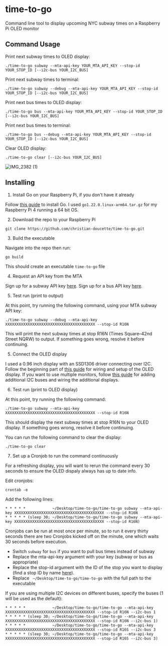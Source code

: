 # time-to-go
Command line tool to display upcoming NYC subway times on a Raspberry Pi OLED monitor

## Command Usage
Print next subway times to OLED display:
```
./time-to-go subway --mta-api-key YOUR_MTA_API_KEY --stop-id YOUR_STOP_ID [--i2c-bus YOUR_I2C_BUS]
```

Print next subway times to terminal:
```
./time-to-go subway --debug --mta-api-key YOUR_MTA_API_KEY --stop-id YOUR_STOP_ID [--i2c-bus YOUR_I2C_BUS]
```

Print next bus times to OLED display:
```
./time-to-go bus --mta-api-key YOUR_MTA_API_KEY --stop-id YOUR_STOP_ID [--i2c-bus YOUR_I2C_BUS]
```

Print next bus times to terminal:
```
./time-to-go bus --debug --mta-api-key YOUR_MTA_API_KEY --stop-id YOUR_STOP_ID [--i2c-bus YOUR_I2C_BUS]
```

Clear OLED display:
```
./time-to-go clear [--i2c-bus YOUR_I2C_BUS]
```

![IMG_2382 (1)](https://github.com/christian-doucette/time-to-go/assets/64502867/cd741130-a423-456a-b77c-278f551a23d2)

## Installing
1. Install Go on your Raspberry Pi, if you don't have it already
   
Follow [this guide](https://www.jeremymorgan.com/tutorials/raspberry-pi/install-go-raspberry-pi/) to install Go. I used ```go1.22.0.linux-arm64.tar.gz``` for my Raspberry Pi 4 running a 64 bit OS.

2. Download the repo to your Raspberry Pi
```
git clone https://github.com/christian-doucette/time-to-go.git
```
3. Build the executable

Navigate into the repo then run:
```
go build
```
This should create an executable ```time-to-go``` file

4. Request an API key from the MTA

Sign up for a subway API key [here](https://api.mta.info/#/signup).
Sign up for a bus API key [here](https://bustime.mta.info/wiki/Developers/Index).

5. Test run (print to output)

At this point, try running the following command, using your MTA subway API key:

```
./time-to-go subway --debug --mta-api-key XXXXXXXXXXXXXXXXXXXXXXXXXXXXXXXXXXXXXXXX --stop-id R16N
```
This will print the next subway times at stop R16N (Times Square–42nd Street NQRW) to output. If something goes wrong, resolve it before continuing.



 
5. Connect the OLED display

I used a 0.96 inch display with an SSD1306 driver connecting over I2C. Follow the beginning part of [this guide](https://www.raspberrypi-spy.co.uk/2018/04/i2c-oled-display-module-with-raspberry-pi/) for wiring and setup of the OLED display. If you want to use multiple monitors, follow [this guide](https://www.instructables.com/Raspberry-PI-Multiple-I2c-Devices/) for adding additional I2C buses and wiring the additional displays. 


6. Test run (print to OLED display)

At this point, try running the following command:
```
./time-to-go subway --mta-api-key XXXXXXXXXXXXXXXXXXXXXXXXXXXXXXXXXXXXXXXX --stop-id R16N
```

This should display the next subway times at stop R16N to your OLED display. If something goes wrong, resolve it before continuing.

You can run the following command to clear the display:
```
./time-to-go clear
```

7. Set up a Cronjob to run the command continuously

For a refreshing display, you will want to rerun the command every 30 seconds to ensure the OLED dispaly always has up to date info.

Edit cronjobs:
```
crontab -e
```

Add the following lines:
```
* * * * *            ~/Desktop/time-to-go/time-to-go subway --mta-api-key XXXXXXXXXXXXXXXXXXXXXXXXXXXXXXXXXXXXXXXX --stop-id R16N
* * * * * (sleep 30; ~/Desktop/time-to-go/time-to-go subway --mta-api-key XXXXXXXXXXXXXXXXXXXXXXXXXXXXXXXXXXXXXXXX --stop-id R16N)
```
Cronjobs can be run at most once per minute, so to run it every thirty seconds there are two Cronjobs kicked off on the minute, one which waits 30 seconds before execution.
- Switch ```subway``` for ```bus``` if you want to pull bus times instead of subway 
- Replace the mta-api-key argument with your key (subway or bus as appropriate)
- Replace the stop-id argument with the ID of the stop you want to display (find a stop ID by name [here](https://github.com/christian-doucette/time-to-go/blob/main/internal/gtfs/stops-data)).
- Replace ``` ~/Desktop/time-to-go/time-to-go``` with the full path to the executable

If you are using multiple I2C devices on different buses, specify the buses (1 will be used as the default):
```
* * * * *            ~/Desktop/time-to-go/time-to-go --mta-api-key XXXXXXXXXXXXXXXXXXXXXXXXXXXXXXXXXXXXXXXX --stop-id R16N --i2c-bus 1
* * * * * (sleep 30; ~/Desktop/time-to-go/time-to-go --mta-api-key XXXXXXXXXXXXXXXXXXXXXXXXXXXXXXXXXXXXXXXX --stop-id R16N --i2c-bus 1)
* * * * *            ~/Desktop/time-to-go/time-to-go --mta-api-key XXXXXXXXXXXXXXXXXXXXXXXXXXXXXXXXXXXXXXXX --stop-id R16S --i2c-bus 3
* * * * * (sleep 30; ~/Desktop/time-to-go/time-to-go --mta-api-key XXXXXXXXXXXXXXXXXXXXXXXXXXXXXXXXXXXXXXXX --stop-id R16S --i2c-bus 3)

```








